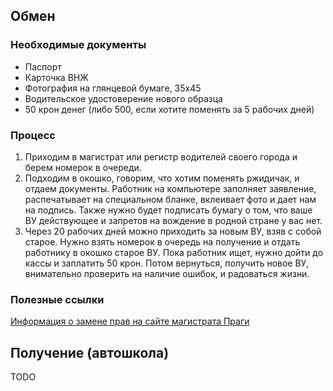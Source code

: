## Обмен

### Необходимые документы
- Паспорт
- Карточка ВНЖ
- Фотография на глянцевой бумаге, 35х45
- Водительское удостоверение нового образца
- 50 крон денег (либо 500, если хотите поменять за 5 рабочих дней)

### Процесс
1. Приходим в магистрат или регистр водителей своего города и берем номерок в очереди.
1. Подходим в окошко, говорим, что хотим поменять ржидичак, и отдаем документы. Работник на компьютере заполняет заявление, распечатывает на специальном бланке, вклеивает фото и дает нам на подпись. Также нужно будет подписать бумагу о том, что ваше ВУ действующее и запретов на вождение в родной стране у вас нет.
1. Через 20 рабочих дней можно приходить за новым ВУ, взяв с собой старое. Нужно взять номерок в очередь на получение и отдать работнику в окошко старое ВУ. Пока работник ищет, нужно дойти до кассы и заплатить 50 крон. Потом вернуться, получить новое ВУ, внимательно проверить на наличие ошибок, и радоваться жизни.

### Полезные ссылки
[Информация о замене прав на сайте магистрата Праги](http://www.praha.eu/jnp/cz/potrebuji_resit/zivotni_situace/dopravnespravni_cinnosti/registr_ridicu/registr_ridicu-vymena_ciziho_ridicskeho_prukazu_za.html)

## Получение (автошкола)

TODO

